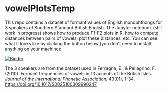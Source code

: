 # vowelPlotsTemp

This repo contains a dataset of formant values of English monophthongs for 3 speakers of Southern Standard British English. The Jupyter notebook (still work in progress) shows how to produce F1-F2 plots in R, how to compute distances between pairs of vowels, plot these distances, etc. You can see what it looks like by clicking the button below (you don't need to install anything on your machine):

[![Binder](https://mybinder.org/badge_logo.svg)](https://mybinder.org/v2/gh/emmanuelferragne/vowelPlotsTemp/HEAD?filepath=doFormantPlotR.ipynb)

The 3 speakers are from the dataset used in Ferragne, E., & Pellegrino, F. (2010). Formant frequencies of vowels in 13 accents of the British Isles. _Journal of the International Phonetic Association_, 40(01), 1-34. https://doi.org/10.1017/S0025100309990247
